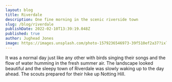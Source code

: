```yaml
---
layout: blog
title: Riverdale
description: One fine morning in the scenic riverside town
slug: /blog/riverdale
publishDate: 2022-02-10T13:39:19.048Z
published: true
author: Jughead Jones
image: https://images.unsplash.com/photo-1579236546973-39f510ef2a37?ixlib=rb-1.2.1&ixid=MnwxMjA3fDB8MHxwaG90by1wYWdlfHx8fGVufDB8fHx8&auto=format&fit=crop&w=2370&q=80
---
```

It was a normal day just like any other with birds singing their songs and the flow of water humming in the fresh summer air. The landscape looked beautiful and the sleepy town of Riverdale was slowly waking up to the day ahead. The scouts prepared for their hike up Notting Hill.